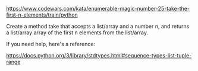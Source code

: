 https://www.codewars.com/kata/enumerable-magic-number-25-take-the-first-n-elements/train/python

Create a method take that accepts a list/array and a number n, 
and returns a list/array array of the first n elements from the list/array.

If you need help, here's a reference:

https://docs.python.org/3/library/stdtypes.html#sequence-types-list-tuple-range
